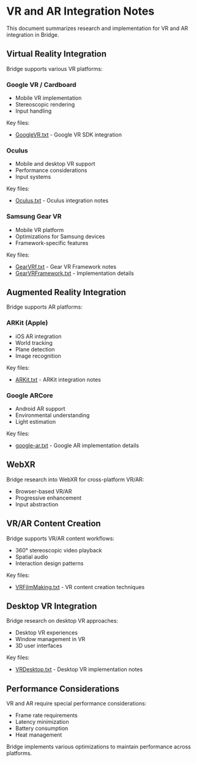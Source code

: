 # VR and AR Integration Notes

This document summarizes research and implementation for VR and AR integration in Bridge.

## Virtual Reality Integration

Bridge supports various VR platforms:

### Google VR / Cardboard

- Mobile VR implementation
- Stereoscopic rendering
- Input handling

Key files:
- [GoogleVR.txt](GoogleVR.txt) - Google VR SDK integration

### Oculus

- Mobile and desktop VR support
- Performance considerations
- Input systems

Key files:
- [Oculus.txt](Oculus.txt) - Oculus integration notes

### Samsung Gear VR

- Mobile VR platform
- Optimizations for Samsung devices
- Framework-specific features

Key files:
- [GearVRf.txt](GearVRf.txt) - Gear VR Framework notes
- [GearVRFramework.txt](GearVRFramework.txt) - Implementation details

## Augmented Reality Integration

Bridge supports AR platforms:

### ARKit (Apple)

- iOS AR integration
- World tracking
- Plane detection
- Image recognition

Key files:
- [ARKit.txt](ARKit.txt) - ARKit integration notes

### Google ARCore

- Android AR support
- Environmental understanding
- Light estimation

Key files:
- [google-ar.txt](google-ar.txt) - Google AR implementation details

## WebXR

Bridge research into WebXR for cross-platform VR/AR:

- Browser-based VR/AR
- Progressive enhancement
- Input abstraction

## VR/AR Content Creation

Bridge supports VR/AR content workflows:

- 360° stereoscopic video playback
- Spatial audio
- Interaction design patterns

Key files:
- [VRFilmMaking.txt](VRFilmMaking.txt) - VR content creation techniques

## Desktop VR Integration

Bridge research on desktop VR approaches:

- Desktop VR experiences
- Window management in VR
- 3D user interfaces

Key files:
- [VRDesktop.txt](VRDesktop.txt) - Desktop VR implementation notes

## Performance Considerations

VR and AR require special performance considerations:

- Frame rate requirements
- Latency minimization
- Battery consumption
- Heat management

Bridge implements various optimizations to maintain performance across platforms. 